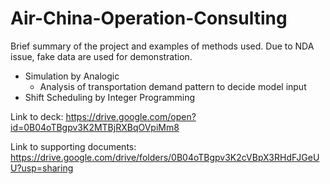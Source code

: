 # Air-China-Operation-Consulting
Brief summary of the project and examples of methods used. Due to NDA issue, fake data are used for demonstration.

- Simulation by Analogic
  - Analysis of transportation demand pattern to decide model input
- Shift Scheduling by Integer Programming
 
  
  
Link to deck:
https://drive.google.com/open?id=0B04oTBgpv3K2MTBjRXBqOVpiMm8

Link to supporting documents:
https://drive.google.com/drive/folders/0B04oTBgpv3K2cVBpX3RHdFJGeUU?usp=sharing
